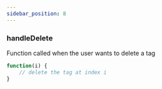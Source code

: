 ```yaml
---
sidebar_position: 8
---
```


### handleDelete

Function called when the user wants to delete a tag

```js
function(i) {
    // delete the tag at index i
}
```